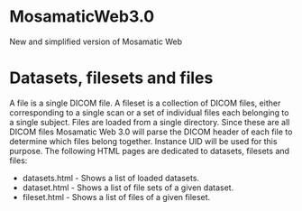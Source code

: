# MosamaticWeb3.0
New and simplified version of Mosamatic Web

# Datasets, filesets and files
A file is a single DICOM file. A fileset is a collection of DICOM files, either corresponding to a single scan or a set of individual files each belonging to a single subject. Files are loaded from a single directory. Since these are all DICOM files Mosamatic Web 3.0 will parse the DICOM header of each file to determine which files belong together. Instance UID will be used for this purpose. The following HTML pages are dedicated to datasets, filesets and files:

- datasets.html - Shows a list of loaded datasets.
- dataset.html - Shows a list of file sets of a given dataset.
- fileset.html - Shows a list of files of a given fileset.

